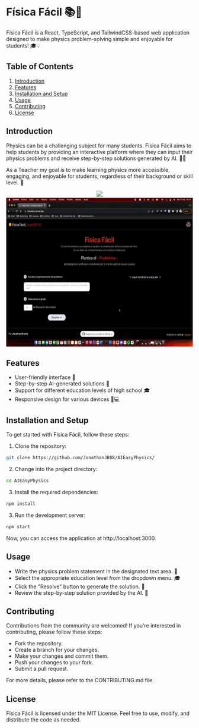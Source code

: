 # Física Fácil 📚🚀

Física Fácil is a React, TypeScript, and TailwindCSS-based web application designed to make physics problem-solving simple and enjoyable for students! 🎓💡

## Table of Contents

1. [Introduction](#introduction)
2. [Features](#features)
3. [Installation and Setup](#installation-and-setup)
4. [Usage](#usage)
5. [Contributing](#contributing)
6. [License](#license)

## Introduction

Physics can be a challenging subject for many students. Física Fácil aims to help students by providing an interactive platform where they can input their physics problems and receive step-by-step solutions generated by AI. 🤖🧪

As a Teacher my goal is to make learning physics more accessible, engaging, and enjoyable for students, regardless of their background or skill level. 🌟

<div align='center'>
<img height='400px'  src="./public/mobile.gif"/>
<img height='400px'  src="./public/desktop.gif"/>
</div>

## Features

- User-friendly interface 🌈
- Step-by-step AI-generated solutions 🧠
- Support for different education levels of high school 🎓
- Responsive design for various devices 📱💻

## Installation and Setup

To get started with Física Fácil, follow these steps:

1. Clone the repository:

```bash
git clone https://github.com/JonathanJB88/AIEasyPhysics/
```

2. Change into the project directory:

```bash
cd AIEasyPhysics
```

3. Install the required dependencies:

```bash
npm install
```

3. Run the development server:

```bash
npm start
```

Now, you can access the application at http://localhost:3000.

## Usage

- Write the physics problem statement in the designated text area. 📝
- Select the appropriate education level from the dropdown menu. 🎓
- Click the "Resolve" button to generate the solution. 🚀
- Review the step-by-step solution provided by the AI. 🧠

## Contributing

Contributions from the community are welcomed! If you're interested in contributing, please follow these steps:

- Fork the repository.
- Create a branch for your changes.
- Make your changes and commit them.
- Push your changes to your fork.
- Submit a pull request.

For more details, please refer to the CONTRIBUTING.md file.

## License

Física Fácil is licensed under the MIT License. Feel free to use, modify, and distribute the code as needed.
